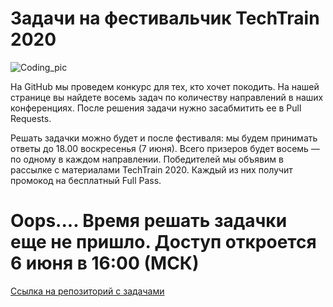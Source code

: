 # Задачи на фестивальчик TechTrain 2020

![Coding_pic](https://github.com/JUGRuGroupOnline/TechTrain2020-landing/blob/master/coding.png)

На GitHub мы проведем конкурс для тех, кто хочет покодить. На нашей странице вы найдете восемь задач по количеству направлений в наших конференциях. После решения задачи нужно засабмитить ее в Pull Requests.

Решать задачки можно будет и после фестиваля: мы будем принимать ответы до 18.00 воскресенья (7 июня). Всего призеров будет восемь — по одному в каждом направлении. Победителей мы объявим в рассылке с материалами TechTrain 2020. Каждый из них получит промокод на бесплатный Full Pass.

# Oops.... Время решать задачки еще не пришло. Доступ откроется 6 июня в 16:00 (МСК)

[Ссылка на репозиторий с задачами](https://github.com/JUGRuGroupOnline/TechTrain2020)
